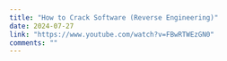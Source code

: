 ```yaml
---
title: "How to Crack Software (Reverse Engineering)"
date: 2024-07-27
link: "https://www.youtube.com/watch?v=FBwRTWEzGN0"
comments: ""
---
```


